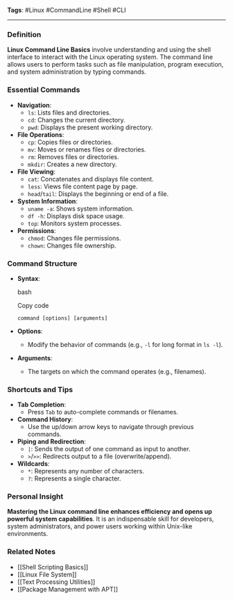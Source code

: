 **Tags**: #Linux #CommandLine #Shell #CLI

---

### Definition

**Linux Command Line Basics** involve understanding and using the shell interface to interact with the Linux operating system. The command line allows users to perform tasks such as file manipulation, program execution, and system administration by typing commands.

### Essential Commands

- **Navigation**:
    - `ls`: Lists files and directories.
    - `cd`: Changes the current directory.
    - `pwd`: Displays the present working directory.
- **File Operations**:
    - `cp`: Copies files or directories.
    - `mv`: Moves or renames files or directories.
    - `rm`: Removes files or directories.
    - `mkdir`: Creates a new directory.
- **File Viewing**:
    - `cat`: Concatenates and displays file content.
    - `less`: Views file content page by page.
    - `head`/`tail`: Displays the beginning or end of a file.
- **System Information**:
    - `uname -a`: Shows system information.
    - `df -h`: Displays disk space usage.
    - `top`: Monitors system processes.
- **Permissions**:
    - `chmod`: Changes file permissions.
    - `chown`: Changes file ownership.

### Command Structure

- **Syntax**:
    
    bash
    
    Copy code
    
    `command [options] [arguments]`
    
- **Options**:
    - Modify the behavior of commands (e.g., `-l` for long format in `ls -l`).
- **Arguments**:
    - The targets on which the command operates (e.g., filenames).

### Shortcuts and Tips

- **Tab Completion**:
    - Press `Tab` to auto-complete commands or filenames.
- **Command History**:
    - Use the up/down arrow keys to navigate through previous commands.
- **Piping and Redirection**:
    - `|`: Sends the output of one command as input to another.
    - `>`/`>>`: Redirects output to a file (overwrite/append).
- **Wildcards**:
    - `*`: Represents any number of characters.
    - `?`: Represents a single character.

### Personal Insight

**Mastering the Linux command line enhances efficiency and opens up powerful system capabilities**. It is an indispensable skill for developers, system administrators, and power users working within Unix-like environments.

### Related Notes

- [[Shell Scripting Basics]]
- [[Linux File System]]
- [[Text Processing Utilities]]
- [[Package Management with APT]]